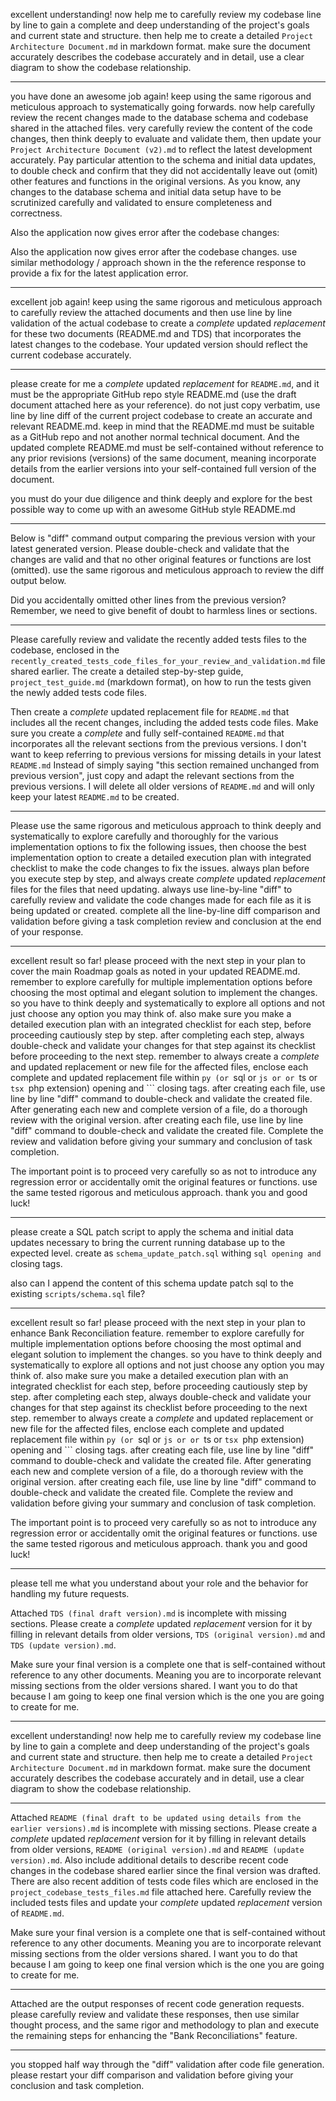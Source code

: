 excellent understanding! now help me to carefully review my codebase line by line to gain a complete and deep understanding of the project's goals and current state and structure. then help me to create a detailed `Project Architecture Document.md` in markdown format. make sure the document accurately describes the codebase accurately and in detail, use a clear diagram to show the codebase relationship.

---
you have done an awesome job again! keep using the same rigorous and meticulous approach to systematically going forwards. now help carefully review the recent changes made to the database schema and codebase shared in the attached files. very carefully review the content of the code changes, then think deeply to evaluate and validate them, then update your `Project Architecture Document (v2).md` to reflect the latest development accurately. Pay particular attention to the schema and initial data updates, to double check and confirm that they did not accidentally leave out (omit) other features and functions in the original versions. As you know, any changes to the database schema and initial data setup have to be scrutinized carefully and validated to ensure completeness and correctness.

Also the application now gives error after the codebase changes:

Also the application now gives error after the codebase changes. use similar methodology / approach shown in the the reference response to provide a fix for the latest application error.

---
excellent job again! keep using the same rigorous and meticulous approach to carefully review the attached documents and then use line by line validation of the actual codebase to create a *complete* updated *replacement* for these two documents (README.md and TDS) that incorporates the latest changes to the codebase. Your updated version should reflect the current codebase accurately. 

---
please create for me a *complete* updated *replacement* for `README.md`, and it must be the appropriate GitHub repo style README.md (use the draft document attached here as your reference). do not just copy verbatim, use line by line diff of the current project codebase to create an accurate and relevant README.md. keep in mind that the README.md must be suitable as a GitHub repo and not another normal technical document. And the updated complete README.md must be self-contained without reference to any prior revisions (versions) of the same document, meaning incorporate details from the earlier versions into your self-contained full version of the document.

you must do your due diligence and think deeply and explore for the best possible way to come up with an awesome GitHub style README.md 

---
Below is "diff" command output comparing the previous version with your latest generated version. Please double-check and validate that the changes are valid and that no other original features or functions are lost (omitted). use the same rigorous and meticulous approach to review the diff output below.

Did you accidentally omitted other lines from the previous version? Remember, we need to give benefit of doubt to harmless lines or sections.

---
Please carefully review and validate the recently added tests files to the codebase, enclosed in the `recently_created_tests_code_files_for_your_review_and_validation.md` file shared earlier. The create a detailed step-by-step guide, `project_test_guide.md` (markdown format), on how to run the tests given the newly added tests code files.

Then create a *complete* updated replacement file for `README.md` that includes all the recent changes, including the added tests code files. Make sure you create a *complete* and fully self-contained `README.md` that incorporates all the relevant sections from the previous versions. I don't want to keep referring to previous versions for missing details in your latest `README.md` Instead of simply saying "this section remained unchanged from previous version",  just copy and adapt the relevant sections from the previous versions. I will delete all older versions of `README.md` and will only keep your latest `README.md` to be created.

---
Please use the same rigorous and meticulous approach to think deeply and systematically to explore carefully and thoroughly for the various implementation options to fix the following issues, then choose the best implementation option to create a detailed execution plan with integrated checklist to make the code changes to fix the issues. always plan before you execute step by step, and always create *complete* updated *replacement* files for the files that need updating. always use line-by-line "diff" to carefully review and validate the code changes made for each file as it is being updated or created. complete all the line-by-line diff comparison and validation before giving a task completion review and conclusion at the end of your response.

---
excellent result so far! please proceed with the next step in your plan to cover the main Roadmap goals as noted in your updated README.md. remember to explore carefully for multiple implementation options before choosing the most optimal and elegant solution to implement the changes. so you have to think deeply and systematically to explore all options and not just choose any option you may think of. also make sure you make a detailed execution plan with an integrated checklist for each step, before proceeding cautiously step by step. after completing each step, always double-check and validate your changes for that step against its checklist before proceeding to the next step. remember to always create a *complete* and updated replacement or new file for the affected files, enclose each complete and updated replacement file within ```py (or ```sql or ```js or or ```ts or ```tsx ```php extension) opening and ``` closing tags. after creating each file, use line by line "diff" command to double-check and validate the created file. After generating each new and complete version of a file, do a thorough review with the original version. after creating each file, use line by line "diff" command to double-check and validate the created file. Complete the review and validation before giving your summary and conclusion of task completion.

The important point is to proceed very carefully so as not to introduce any regression error or accidentally omit the original features or functions. use the same tested rigorous and meticulous approach. thank you and good luck!

---
please create a SQL patch script to apply the schema and initial data updates necessary to bring the current running database up to the expected level. create as `schema_update_patch.sql` withing ```sql opening and ``` closing tags.

also can I append the content of this schema update patch sql to the existing `scripts/schema.sql` file?

---
excellent result so far! please proceed with the next step in your plan to enhance Bank Reconciliation feature. remember to explore carefully for multiple implementation options before choosing the most optimal and elegant solution to implement the changes. so you have to think deeply and systematically to explore all options and not just choose any option you may think of. also make sure you make a detailed execution plan with an integrated checklist for each step, before proceeding cautiously step by step. after completing each step, always double-check and validate your changes for that step against its checklist before proceeding to the next step. remember to always create a *complete* and updated replacement or new file for the affected files, enclose each complete and updated replacement file within ```py (or ```sql or ```js or or ```ts or ```tsx ```php extension) opening and ``` closing tags. after creating each file, use line by line "diff" command to double-check and validate the created file. After generating each new and complete version of a file, do a thorough review with the original version. after creating each file, use line by line "diff" command to double-check and validate the created file. Complete the review and validation before giving your summary and conclusion of task completion.

The important point is to proceed very carefully so as not to introduce any regression error or accidentally omit the original features or functions. use the same tested rigorous and meticulous approach. thank you and good luck!

---
please tell me what you understand about your role and the behavior for handling my future requests.

Attached `TDS (final draft version).md` is incomplete with missing sections. Please create a *complete* updated *replacement* version for it by filling in relevant details from older versions, `TDS (original version).md` and `TDS (update version).md`. 

Make sure your final version is a complete one that is self-contained without reference to any other documents. Meaning you are to incorporate relevant missing sections from the older versions shared. I want you to do that because I am going to keep one final version which is the one you are going to create for me.

---
excellent understanding! now help me to carefully review my codebase line by line to gain a complete and deep understanding of the project's goals and current state and structure. then help me to create a detailed `Project Architecture Document.md` in markdown format. make sure the document accurately describes the codebase accurately and in detail, use a clear diagram to show the codebase relationship.

---
Attached `README (final draft to be updated using details from the earlier versions).md` is incomplete with missing sections. Please create a *complete* updated *replacement* version for it by filling in relevant details from older versions, `README (original version).md` and `README (update version).md`. Also include additional details to describe recent code changes in the codebase shared earlier since the final version was drafted. There are also recent addition of tests code files which are enclosed in the `project_codebase_tests_files.md` file attached here. Carefully review the included tests files and update your *complete* updated *replacement* version of `README.md`.

Make sure your final version is a complete one that is self-contained without reference to any other documents. Meaning you are to incorporate relevant missing sections from the older versions shared. I want you to do that because I am going to keep one final version which is the one you are going to create for me.

---
Attached are the output responses of recent code generation requests. please carefully review and validate these responses, then use similar thought process, and the same rigor and methodology to plan and execute the remaining steps for enhancing the "Bank Reconciliations" feature. 

---
you stopped half way through the "diff" validation after code file generation. please restart your diff comparison and validation before giving your conclusion and task completion.

